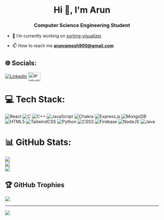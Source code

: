 <h1 align="center">Hi 👋, I'm Arun</h1>
<h3 align="center">Computer Science Engineering Student</h3>

- 🔭 I’m currently working on [sorting-visualizer](https://arun-121.github.io/sorting-visualizer/)

- 📫 How to reach me **arunramesh900@gmail.com**


## 🌐 Socials:
[![LinkedIn](https://img.shields.io/badge/LinkedIn-%230077B5.svg?logo=linkedin&logoColor=white)](https://linkedin.com/in/arun-ramesh900) 
<a href="https://www.leetcode.com/arun-sr" target="blank"><img align="center" src="https://raw.githubusercontent.com/rahuldkjain/github-profile-readme-generator/master/src/images/icons/Social/leet-code.svg" alt="arun-sr" height="30" width="40" /></a>

# 💻 Tech Stack:
![React](https://img.shields.io/badge/react-%2320232a.svg?style=plastic&logo=react&logoColor=%2361DAFB) ![C](https://img.shields.io/badge/c-%2300599C.svg?style=plastic&logo=c&logoColor=white) ![C++](https://img.shields.io/badge/c++-%2300599C.svg?style=plastic&logo=c%2B%2B&logoColor=white) ![JavaScript](https://img.shields.io/badge/javascript-%23323330.svg?style=plastic&logo=javascript&logoColor=%23F7DF1E) ![Chakra](https://img.shields.io/badge/chakra-%234ED1C5.svg?style=plastic&logo=chakraui&logoColor=white) ![Express.js](https://img.shields.io/badge/express.js-%23404d59.svg?style=plastic&logo=express&logoColor=%2361DAFB) ![MongoDB](https://img.shields.io/badge/MongoDB-%234ea94b.svg?style=plastic&logo=mongodb&logoColor=white) ![HTML5](https://img.shields.io/badge/html5-%23E34F26.svg?style=plastic&logo=html5&logoColor=white) ![TailwindCSS](https://img.shields.io/badge/tailwindcss-%2338B2AC.svg?style=plastic&logo=tailwind-css&logoColor=white) ![Python](https://img.shields.io/badge/python-3670A0?style=plastic&logo=python&logoColor=ffdd54) ![CSS3](https://img.shields.io/badge/css3-%231572B6.svg?style=plastic&logo=css3&logoColor=white) ![Firebase](https://img.shields.io/badge/firebase-a08021?style=plastic&logo=firebase&logoColor=ffcd34) ![NodeJS](https://img.shields.io/badge/node.js-6DA55F?style=plastic&logo=node.js&logoColor=white)
![Java](https://img.shields.io/badge/java-%23ED8B00.svg?style=plastic&logo=openjdk&logoColor=white)
# 📊 GitHub Stats:
![](https://github-readme-stats.vercel.app/api?username=arun-121&theme=gotham&hide_border=false&include_all_commits=true&count_private=true)<br/>
![](https://github-readme-streak-stats.herokuapp.com/?user=arun-121&theme=gotham&hide_border=false)<br/>
![](https://github-readme-stats.vercel.app/api/top-langs/?username=arun-121&theme=gotham&hide_border=false&include_all_commits=true&count_private=true&layout=compact)

## 🏆 GitHub Trophies
![](https://github-profile-trophy.vercel.app/?username=arun-121&theme=radical&no-frame=true&no-bg=false&margin-w=4)

---
[![](https://visitcount.itsvg.in/api?id=arun-121&icon=0&color=3)](https://visitcount.itsvg.in)


























